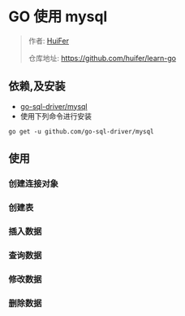 # GO 使用 mysql
> 作者: [HuiFer](https://github.com/huifer)
>
> 仓库地址: https://github.com/huifer/learn-go

## 依赖,及安装
- [go-sql-driver/mysql](https://github.com/go-sql-driver/mysql)
- 使用下列命令进行安装
```shell script
go get -u github.com/go-sql-driver/mysql
```


## 使用

### 创建连接对象


### 创建表



### 插入数据



### 查询数据


### 修改数据



### 删除数据